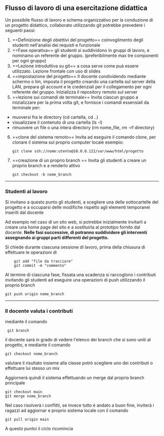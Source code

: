 ## Flusso di lavoro di una esercitazione didattica

Un possibile flusso di lavoro e schema organizzativo per la conduzione di un progetto didattico, collaborato utilizzando git potrebbe prevedere i seguenti passi:

 1. ==Definizione degli obiettivi del progetto==
     coinvoglimento degli studenti nell'analisi dei requisti e funzionale
2. ==Fase operativa== 
    gli studenti si suddividono in gruppi di lavoro, e nominamo un referente del gruppo. (preferibilmente max tre componenti per ogni gruppo)
3. ==Lezione introduttiva su git==
    a cosa serve come puà essere utilizzato. Lezione frontale con uso di slides
4. ==impostazione del progetto==
    Il docente condividendo mediante schermo o lim, imposta il progetto creando una cartella sul server della LAN, prepara gli account e le credenziali per il collegamento per ogni referente del gruppo. Inizializza il repository remoto sul server
5. ==lezione sui comandi de terminale==
    Invita ciascun gruppo a inizializzare per la prima volta git, e fornisce i comandi essensiali da terminale per:
  - muoversi fra le directory (cd cartella, cd ..)
  - visualizzare il contenuto di una cartella (ls -l)
  - rimuovere un file o una intera directory (rm nome_file, rm -rf directory)
6. ==clone del sistema remoto==
    Invita ad eseguire il comando clone, per clonare il sistema sul proprio computer locale
   esempio:
   
	   git clone ssh://nome:utente@10.0.0.122/var/www/html/progetto

7. ==creazione di un proprio branch ==
    Invita gli studenti a creare un proprio branch e a renderlo attivo

	   git checkout -b nome_branch
 --------------------------------------------------------------------
### Studenti al lavoro

  Si invitano a questo punto gli studenti, a scegliere una delle sottocartelle del progetto e a occuparsi delle modifiche rispetto agli elementi temporanei inseriti dal docente

Ad esempio nel caso di un sito web, si potrebbe inizialmente invitarli a creare una home page del sito e a sostituirla al prototipo fornito dal docente.
**Nelle fasi successive, di potranno suddividere gli interventi assegnando ai gruppi parti differenti del progetto.**

Si chiede durante ciascuna sessione di lavoro, prima della chiusura di effettuare le operazioni di

		git add "file da tracciare"
		git commit -m "commento"
		
Al termine di ciascuna fase, fissata una scadenza si raccoglono i contributi invitando gli studenti ad eseguire una operazioni di push utilizzando il proprio branch

	git push origin nome_branch

-------------------------------------------
### Il docente valuta i contributi

mediante il comando 

	 git branch
	 
il docente sarà in grado di vedere l'elenco dei branch che si sono uniti al progetto, e mediante il comando

	git checkout nome_branch

valutare il risultato insieme alla classe
potrò scegliere uno dei contributi o effettuare lui stesso un mix

Aggiornerà quindi il sistema effettuando un merge dal proprio branch principale

	git checkout main
	git merge nome_branch

Nel caso risolverà i conflitti, se invece tutto è andato a buon fine, inviterà i ragazzi ad aggiornar e proprio sistema locale con il comando

	git pull origin main

A questo puntoi il ciclo ricomincia


